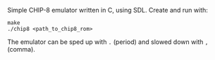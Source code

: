 Simple CHIP-8 emulator written in C, using SDL.
Create and run with:
```
make
./chip8 <path_to_chip8_rom>
```
The emulator can be sped up with `.` (period) and slowed down with `,` (comma).
